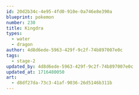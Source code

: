 ```yaml
---
id: 20d2b34c-4e95-4fd0-910e-0a746e8e390a
blueprint: pokemon
number: 230
title: Kingdra
types:
  - water
  - dragon
author: 4d8d6ede-5963-429f-9c2f-74b897007e0c
tags:
  - stage-2
updated_by: 4d8d6ede-5963-429f-9c2f-74b897007e0c
updated_at: 1716480050
art:
  - d8df27da-73c3-41af-9036-26d5146b311b
---
```

